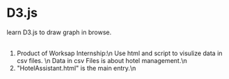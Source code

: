 # D3.js
learn D3.js to draw graph in browse.<br></br>
1. Product of Worksap Internship:\n
    Use html and script to visulize data in csv files. \n
    Data in csv Files is about hotel management.\n
2. "HotelAssistant.html" is the main entry.\n
